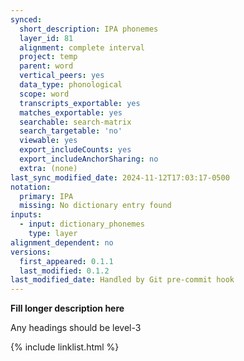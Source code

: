 ```yaml
---
synced:
  short_description: IPA phonemes
  layer_id: 81
  alignment: complete interval
  project: temp
  parent: word
  vertical_peers: yes
  data_type: phonological
  scope: word
  transcripts_exportable: yes
  matches_exportable: yes
  searchable: search-matrix
  search_targetable: 'no'
  viewable: yes
  export_includeCounts: yes
  export_includeAnchorSharing: no
  extra: (none)
last_sync_modified_date: 2024-11-12T17:03:17-0500
notation:
  primary: IPA
  missing: No dictionary entry found
inputs:
  - input: dictionary_phonemes
    type: layer
alignment_dependent: no
versions:
  first_appeared: 0.1.1
  last_modified: 0.1.2
last_modified_date: Handled by Git pre-commit hook
---
```


**Fill longer description here**

Any headings should be level-3


{% include linklist.html %}
